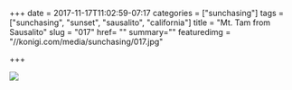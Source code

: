 +++
date = 2017-11-17T11:02:59-07:17
categories = ["sunchasing"]
tags = ["sunchasing", "sunset", "sausalito", "california"]
title = "Mt. Tam from Sausalito"
slug = "017"
href= ""
summary=""
featuredimg = "//konigi.com/media/sunchasing/017.jpg"

+++

<img src="//konigi.com/media/sunchasing/017.jpg" />